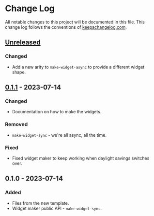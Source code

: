# Change Log
All notable changes to this project will be documented in this file. This change log follows the conventions of [keepachangelog.com](http://keepachangelog.com/).

## [Unreleased]
### Changed
- Add a new arity to `make-widget-async` to provide a different widget shape.

## [0.1.1] - 2023-07-14
### Changed
- Documentation on how to make the widgets.

### Removed
- `make-widget-sync` - we're all async, all the time.

### Fixed
- Fixed widget maker to keep working when daylight savings switches over.

## 0.1.0 - 2023-07-14
### Added
- Files from the new template.
- Widget maker public API - `make-widget-sync`.

[Unreleased]: https://github.com/your-name/game_eng_p2t/compare/0.1.1...HEAD
[0.1.1]: https://github.com/your-name/game_eng_p2t/compare/0.1.0...0.1.1

